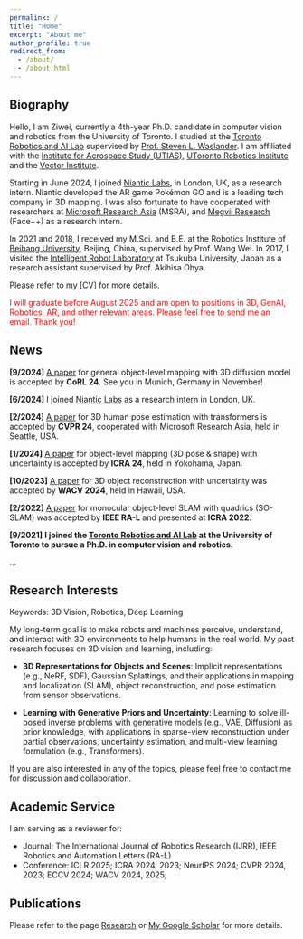 ```yaml
---
permalink: /
title: "Home"
excerpt: "About me"
author_profile: true
redirect_from: 
  - /about/
  - /about.html
---
```


## Biography
Hello, I am Ziwei, currently a 4th-year Ph.D. candidate in computer vision and robotics from the University of Toronto. I studied at the [Toronto Robotics and AI Lab](https://www.trailab.utias.utoronto.ca/) supervised by [Prof. Steven L. Waslander](https://www.trailab.utias.utoronto.ca/stevenwaslander). I am affiliated with the [Institute for Aerospace Study (UTIAS)](https://www.utias.utoronto.ca/), [UToronto Robotics Institute](https://robotics.utoronto.ca/) and the [Vector Institute](https://vectorinstitute.ai/).

Starting in June 2024, I joined [Niantic Labs](https://nianticlabs.com/), in London, UK, as a research intern. Niantic developed the AR game Pokémon GO and is a leading tech company in 3D mapping. 
I was also fortunate to have cooperated with researchers at [Microsoft Research Asia](https://www.microsoft.com/en-us/research/lab/microsoft-research-asia/) (MSRA), and [Megvii Research](https://en.megvii.com/) (Face++) as a research intern. 

In 2021 and 2018, I received my M.Sci. and B.E. at the Robotics Institute of [Beihang University](https://ev.buaa.edu.cn/), Beijing, China, supervised by Prof. Wang Wei. In 2017, I visited the [Intelligent Robot Laboratory](https://www.roboken.iit.tsukuba.ac.jp/en/) at Tsukuba University, Japan as a research assistant supervised by Prof. Akihisa Ohya.

Please refer to my [[CV]](/files/ZiweiLiao_CV.pdf) for more details.

<span style="color:red;">I will graduate before August 2025 and am open to positions in 3D, GenAI, Robotics, AR, and other relevant areas. Please feel free to send me an email. Thank you!</span>

## News
**[9/2024]** [A paper](http://arxiv.org/abs/2311.10983
) for general object-level mapping with 3D diffusion model is accepted by **CoRL 24**. See you in Munich, Germany in November!

**[6/2024]** I joined [Niantic Labs](https://nianticlabs.com/) as a research intern in London, UK.

**[2/2024]** [A paper](http://arxiv.org/abs/2311.10983
) for 3D human pose estimation with transformers is accepted by **CVPR 24**, cooperated with Microsoft Research Asia, held in Seattle, USA.

**[1/2024]** [A paper](https://arxiv.org/abs/2309.09118) for object-level mapping (3D pose & shape) with uncertainty is accepted by **ICRA 24**, held in Yokohama, Japan.

<!-- **[1/2024]** Enjoyed a nice time and met a lot of researchers during WACV 2024 in Hawaii, USA! -->

<!-- **[11/2023]** A paper for 3D Human Pose Estimation with Transformers is available on [[ArXiv]](http://arxiv.org/abs/2311.10983
), cooperated with Microsoft Research Asia. -->

**[10/2023]** [A paper](https://arxiv.org/abs/2306.11739) for 3D object reconstruction with uncertainty was accepted by **WACV 2024**, held in Hawaii, USA.

<!-- **[9/2023]** A paper for object-level mapping (3D pose & shape) with uncertainty is submitted to **ICRA 24**. [[ArXiv]](https://arxiv.org/abs/2309.09118) -->

**[2/2022]** [A paper](https://arxiv.org/pdf/2109.04884.pdf) for monocular object-level SLAM with quadrics (SO-SLAM) was accepted by **IEEE RA-L** and presented at **ICRA 2022**. 

**[9/2021]** **I joined the [Toronto Robotics and AI Lab](https://www.trailab.utias.utoronto.ca/) at the University of Toronto to pursue a Ph.D. in computer vision and robotics**. 

<!-- **[7/2021]** A paper for plane-based SLAM was accepted by **IROS 2021**.  -->

<!-- **[6/2021]** I sucessfully graduated from Beihang University and received my master degree. 

**[11/2020]** One paper accepted by ICCR 2020, Tokyo, Japan, and awarded the **Best Session Paper**.

**[09/2020]** I was granted the National Scholarship (Top 5%). -->


...



## Research Interests

Keywords: 3D Vision, Robotics, Deep Learning

My long-term goal is to make robots and machines perceive, understand, and interact with 3D environments to help humans in the real world. My past research focuses on 3D vision and learning, including:

* **3D Representations for Objects and Scenes**: Implicit representations (e.g., NeRF, SDF), Gaussian Splattings, and their applications in mapping and localization (SLAM), object reconstruction, and pose estimation from sensor observations.

* **Learning with Generative Priors and Uncertainty**: Learning to solve ill-posed inverse problems with generative models (e.g., VAE, Diffusion) as prior knowledge, with applications in sparse-view reconstruction under partial observations, uncertainty estimation, and multi-view learning formulation (e.g., Transformers).

If you are also interested in any of the topics, please feel free to contact me for discussion and collaboration.

## Academic Service

I am serving as a reviewer for:

* Journal: The International Journal of Robotics Research
(IJRR), IEEE Robotics and Automation Letters (RA-L) 
* Conference: ICLR 2025; ICRA 2024, 2023; NeurIPS 2024; CVPR 2024, 2023; ECCV 2024; WACV 2024, 2025; 

## Publications
Please refer to the page [Research](https://ziwei-liao.github.io/research/) or [My Google Scholar](https://scholar.google.com/citations?user=IhfB2iQAAAAJ&hl=en) for more details. 
